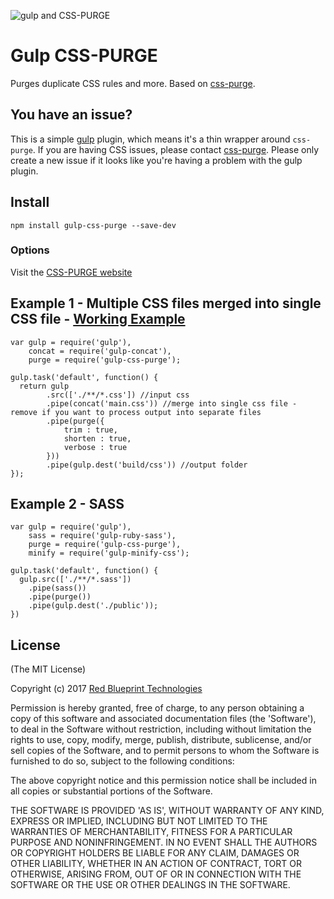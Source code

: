 

![gulp and CSS-PURGE](https://raw.githubusercontent.com/rbtech/css-purge/master/assets/images/gulp-css-purge.png)


# Gulp CSS-PURGE

Purges duplicate CSS rules and more. Based on [css-purge](https://www.npmjs.org/package/css-purge).


## You have an issue?

This is a simple [gulp](https://github.com/gulpjs/gulp) plugin, which means it's a thin wrapper around `css-purge`. If you are having CSS issues, please contact [css-purge](https://github.com/rbtech/css-purge/issues). Please only create a new issue if it looks like you're having a problem with the gulp plugin.


## Install
```
npm install gulp-css-purge --save-dev
```

### Options

Visit the [CSS-PURGE website](http://rbtech.github.io/css-purge)


## Example 1 - Multiple CSS files merged into single CSS file - [Working Example](https://github.com/rbtech/gulp-css-purge-example)
    var gulp = require('gulp'),
        concat = require('gulp-concat'),
        purge = require('gulp-css-purge');

    gulp.task('default', function() {
      return gulp
            .src(['./**/*.css']) //input css
            .pipe(concat('main.css')) //merge into single css file - remove if you want to process output into separate files
            .pipe(purge({
                trim : true,
                shorten : true,
                verbose : true
            }))
            .pipe(gulp.dest('build/css')) //output folder
    });

## Example 2 - SASS
    var gulp = require('gulp'),
        sass = require('gulp-ruby-sass'),
        purge = require('gulp-css-purge'),
        minify = require('gulp-minify-css');

    gulp.task('default', function() {
      gulp.src(['./**/*.sass'])
        .pipe(sass())
        .pipe(purge())
        .pipe(gulp.dest('./public'));
    })



License
-----

(The MIT License)

Copyright (c) 2017 [Red Blueprint Technologies](http://redblueprint.com)

Permission is hereby granted, free of charge, to any person obtaining
a copy of this software and associated documentation files (the
'Software'), to deal in the Software without restriction, including
without limitation the rights to use, copy, modify, merge, publish,
distribute, sublicense, and/or sell copies of the Software, and to
permit persons to whom the Software is furnished to do so, subject to
the following conditions:

The above copyright notice and this permission notice shall be
included in all copies or substantial portions of the Software.

THE SOFTWARE IS PROVIDED 'AS IS', WITHOUT WARRANTY OF ANY KIND,
EXPRESS OR IMPLIED, INCLUDING BUT NOT LIMITED TO THE WARRANTIES OF
MERCHANTABILITY, FITNESS FOR A PARTICULAR PURPOSE AND NONINFRINGEMENT.
IN NO EVENT SHALL THE AUTHORS OR COPYRIGHT HOLDERS BE LIABLE FOR ANY
CLAIM, DAMAGES OR OTHER LIABILITY, WHETHER IN AN ACTION OF CONTRACT,
TORT OR OTHERWISE, ARISING FROM, OUT OF OR IN CONNECTION WITH THE
SOFTWARE OR THE USE OR OTHER DEALINGS IN THE SOFTWARE.